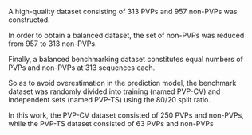 A high-quality dataset consisting of 313 PVPs and 957 non-PVPs was constructed. 

In order to obtain a balanced dataset, the set of non-PVPs was reduced from 957 to 313 non-PVPs. 

Finally, a balanced benchmarking dataset constitutes equal numbers of PVPs and non-PVPs at 313 sequences each. 

So as to avoid overestimation in the prediction model, the benchmark dataset was randomly divided into training (named PVP-CV) and independent sets (named PVP-TS) using the 80/20 split ratio. 

In this work, the PVP-CV dataset consisted of 250 PVPs and non-PVPs, while the PVP-TS dataset consisted of 63 PVPs and non-PVPs 
